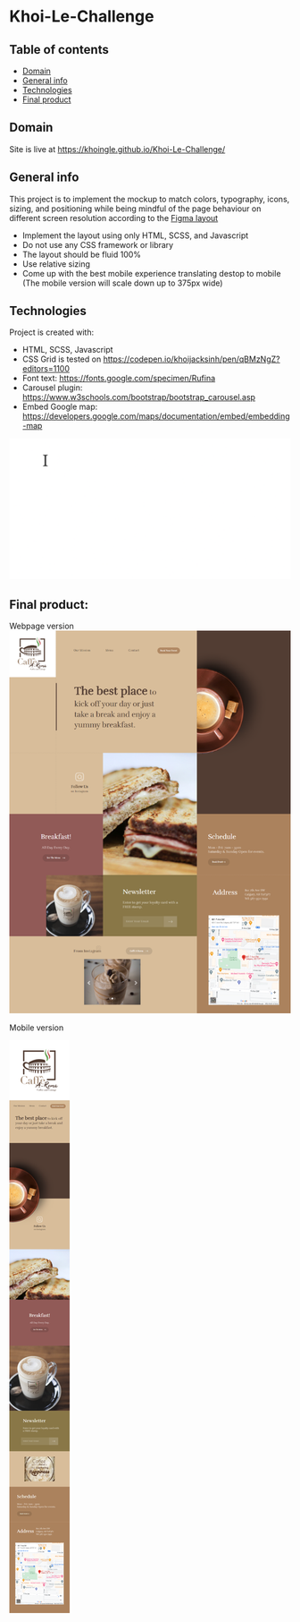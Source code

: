 # Khoi-Le-Challenge

## Table of contents
* [Domain](#domain)
* [General info](#general-info)
* [Technologies](#technologies)
* [Final product](#Final-roduct)

## Domain
Site is live at https://khoingle.github.io/Khoi-Le-Challenge/

## General info
This project is to implement the mockup to match colors, typography, icons, sizing, and positioning while being mindful of the page behaviour on different screen resolution according to the [Figma layout](https://www.figma.com/file/EWY2sfxd5wBwirxgslaYeq/Technical-Challenge---Frontend-Web-Developer?node-id=0%3A1&t=j4Ipa0ddAH4KVF6a-1
)
  * Implement the layout using only HTML, SCSS, and Javascript
  * Do not use any CSS framework or library
  * The layout should be fluid 100%
  * Use relative sizing
  * Come up with the best mobile experience translating destop to mobile (The mobile version will scale down up to 375px wide)
  
## Technologies
Project is created with:
* HTML, SCSS, Javascript
* CSS Grid is tested on https://codepen.io/khoijacksinh/pen/qBMzNgZ?editors=1100
* Font text: https://fonts.google.com/specimen/Rufina
* Carousel plugin: https://www.w3schools.com/bootstrap/bootstrap_carousel.asp
* Embed Google map: https://developers.google.com/maps/documentation/embed/embedding-map
	
![](footer.gif)

## Final product:
Webpage version
![Webpage version](Webpage.png)

Mobile version

![Mobile version](Mobile-version.png)




